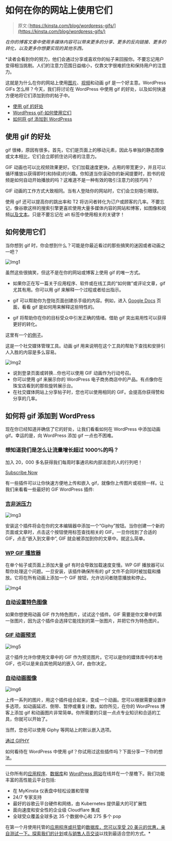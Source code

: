 # 如何在你的网站上使用它们

> 原文:[https://kinsta.com/blog/wordpress-gifs/](https://kinsta.com/blog/wordpress-gifs/)

*在你的博客文章中使用多媒体内容可以带来更多的分享、更多的反向链接、更多的转化，以及更多你想要实现的其他东西。*

 *读者会看到你的努力，他们会通过分享或喜欢你的帖子来回报你。不要忘记用户变得相当挑剔。人们的注意力范围日益缩小，仅靠文字很难抓住和保持用户的注意力。

这就是为什么在你的网站上使用[图片](https://kinsta.com/blog/free-images-for-wordpress/)、[视频](https://kinsta.com/blog/embed-youtube-video-wordpress/)和动画 gif 是一个好主意。WordPress GIFs 怎么样？今天，我们将讨论在 WordPress 中使用 gif 的好处，以及如何快速方便地将它们添加到你的帖子中。

*   [使用 gif 的好处](#gif-benefits)
*   [WordPress gif-如何使用它们](#wordpress-gifs)
*   [如何将 gif 添加到 WordPress](#add-gifs-to-wordpress)

## 使用 gif 的好处

gif 很棒，原因有很多。首先，它们是页面上的移动元素，因此与单独的静态图像或文本相比，它们会立即抓住访问者的注意力。

GIF 动画也可以比视频效果更好。它们加载速度更快，占用的带宽更少，并且可以循环播放以获得即时(和持续)的兴趣。你知道当你滚动你的新闻提要时，脸书的视频是如何自动开始播放的吗？这难道不是一种有效的吸引注意力的技巧吗？

GIF 动画的工作方式大致相同。当有人登陆你的网站时，它们会立刻吸引眼球。

使用 gif 还可以提高你的跳出率和 T2 将访问者转化为订户或顾客的几率。不要忘记，像谷歌这样的搜索引擎更喜欢使用大量多媒体内容的网站和博客，如图像和视频[以及文本](https://kinsta.com/blog/content-length/)。只是不要忘记在 alt 标签中使用相关的关键字！

## 如何使用它们

当你想到 gif 时，你会想到什么？可能是你最近看过的那些搞笑的迷因或者动画之一吧？

![Img1](../Images/bb8689bdd3a3e09b90a281574853e31b.png)

虽然这些很搞笑，但这不是在你的网站或博客上使用 gif 的唯一方式。

*   如果你正在写一篇关于应用程序、软件或在线工具的“如何做”或评论文章，gif 尤其有用。你可以用 gif 来解释一个过程或者给出指示。
*   gif 可以帮助你为登陆页面创建杀手级的内容。例如，进入 [Google Docs](https://www.google.com/docs/about/) 页面，看看 gif 是如何用来解释这些特性的。

*   gif 将帮助你在你的目标受众中引发正确的情绪。借助 gif 突出易用性可以获得更好的转化。

这里有一个[的例子](https://choosejarvis.com/)。

这是一个社交媒体管理工具。动画 gif 用来说明在这个工具的帮助下查找和安排引人入胜的内容是多么容易。

![Img2](../Images/461aa8b0776677477a344079b83b0a5b.png)

*   说到登录页面或转换…你也可以使用 GIF 动画作为行动号召。
*   你可以使用 gif 来展示你的 WordPress 电子商务商店中的产品。有点像你在珠宝店看到的那些旋转展示台。
*   在社交媒体网站上分享帖子时，您也可以使用相同的 GIF。会提高你获得赞和分享的几率。

## 如何将 gif 添加到 WordPress

现在你已经知道并确信了它的好处，让我们看看如何在 WordPress 中添加动画 gif。幸运的是，向 WordPress 添加 gif 一点也不困难。

 <dialog id="newsletter" class="dialog dialog has-dark-blue-background-color email-modal" aria-hidden="true">## 注册订阅时事通讯

<kinsta-form show-name="false" show-phone="false" show-website="false" show-company="false" show-disk-space="false" show-monthly-visits="false" show-number-of-websites="false" show-message="false" submit-button-text="Sign Up Now" submit-button-text-sending="Signing Up..." success-title="Thanks for subscribing!" success-message="Keep an eye out for our next newsletter." terms-template="newsletter" hubspot-source="subscribe_to_newsletter" submit-button-text-loading="Signing Up"></kinsta-form></dialog>

### 想知道我们是怎么让流量增长超过 1000%的吗？

加入 20，000 多名获得我们每周时事通讯和内部消息的人的行列吧！

[Subscribe Now](#newsletter)

有一些插件可以让你快速方便地上传和嵌入 gif，就像你上传图片或视频一样。让我们来看看一些最好的 GIF WordPress 插件:

### [吉非派压力](https://wordpress.org/plugins/giphypress/)

![Img3](../Images/02bc1fb37d17e40ed336ad3149060bf3.png)

安装这个插件将会在你的文本编辑器中添加一个“Giphy”按钮。当你创建一个新的页面或文章时，点击这个按钮使用标签查找相关的 GIF。一旦你找到了合适的 GIF，点击“嵌入到文章中”, GIF 就会被添加到你的文章中。就这么简单。

### [WP GIF 播放器](https://wordpress.org/plugins/wp-gif-player/)

在单个帖子或页面上添加大量 gif 有时会导致加载速度变慢。WP GIF 播放器可以帮你处理这个问题。一旦安装，该插件确保所有的 gif 文件不会同时被加载和播放。它将在所有动画上添加一个 GIF 按钮，允许访问者随意播放和停止。

![Img4](../Images/c42c50ad8507277c2ce1195b785ee9ea.png)

### [自动设置特色图像](https://wordpress.org/plugins/autoset-featured-image/)

如果你想使用动画 GIF 作为特色图片，试试这个插件。GIF 需要是你文章中的第一张图片，因为这个插件会选择它能找到的第一张图片，并把它作为特色图片。

### [GIF 动画预览](https://wordpress.org/plugins/gif-animation-preview/)

![Img5](../Images/b2c645dc913aa52b806cb03c9878b27e.png)

这个插件允许你使用文章中的 GIF 作为预览图片。它可以是你的媒体库中的本地 GIF，也可以是来自其他网站的嵌入 Gif，由你决定。

### [自动动画图像](https://wordpress.org/plugins/auto-animateimage/)

![Img6](../Images/f617773c8a30372a2a940de358103796.png)

上传一系列的图片，用这个插件组合起来，变成一个动画。您可以根据需要设置许多选项，如动画延迟、倒带、暂停或重复计数。如你所见，在你的 WordPress 博客上添加 gif 和动画图片非常简单。你所需要的只是一点点专业知识和合适的工具，你就可以开始了。

当然，您也可以使用 Giphy 等网站上的默认嵌入选项。

[通过 GIPHY](http://giphy.com/gifs/thumbs-up-keanu-reeves-j5QcmXoFWl4Q0)

如何看待在 WordPress 中使用 gif？你试用过这些插件吗？下面分享一下你的想法。

* * *

让你所有的[应用程序](https://kinsta.com/application-hosting/)、[数据库](https://kinsta.com/database-hosting/)和 [WordPress 网站](https://kinsta.com/wordpress-hosting/)在线并在一个屋檐下。我们功能丰富的高性能云平台包括:

*   在 MyKinsta 仪表盘中轻松设置和管理
*   24/7 专家支持
*   最好的谷歌云平台硬件和网络，由 Kubernetes 提供最大的可扩展性
*   面向速度和安全性的企业级 Cloudflare 集成
*   全球受众覆盖全球多达 35 个数据中心和 275 多个 pop

在第一个月使用托管的[应用程序或托管](https://kinsta.com/application-hosting/)的[数据库，您可以享受 20 美元的优惠，亲自测试一下。探索我们的](https://kinsta.com/database-hosting/)[计划](https://kinsta.com/plans/)或[与销售人员交谈](https://kinsta.com/contact-us/)以找到最适合您的方式。*